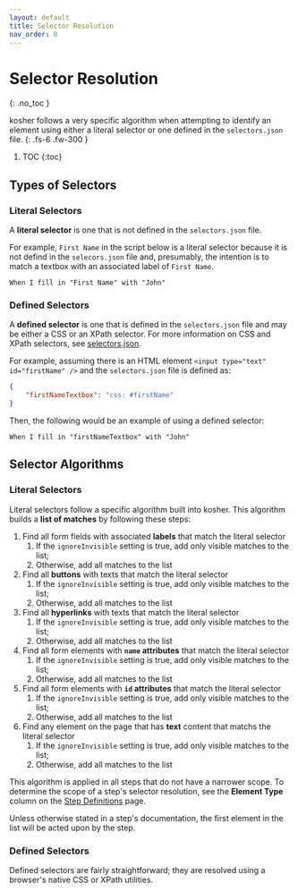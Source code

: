 ```yaml
---
layout: default
title: Selector Resolution
nav_order: 8
---
```


# Selector Resolution
{: .no_toc }

kosher follows a very specific algorithm when attempting to identify an element using either a literal selector or one defined in the `selectors.json` file.
{: .fs-6 .fw-300 }

1. TOC
{:toc}

## Types of Selectors

### Literal Selectors

A **literal selector** is one that is not defined in the `selectors.json` file.

For example, `First Name` in the script below is a literal selector because it is not defind in the `selecors.json` file and, presumably, the intention is to match a textbox with an associated label of `First Name`.

```gherkin
When I fill in "First Name" with "John"
```

### Defined Selectors

A **defined selector** is one that is defined in the `selectors.json` file and may be either a CSS or an XPath selector. For more information on CSS and XPath selectors, see [selectors.json]({{site.baseurl}}/config/selectors.html).

For example, assuming there is an HTML element `<input type="text" id="firstName" />` and the `selectors.json` file is defined as:

```json
{
    "firstNameTextbox": "css: #firstName"
}
```

Then, the following would be an example of using a defined selector:

```gherkin
When I fill in "firstNameTextbox" with "John"
```

## Selector Algorithms

### Literal Selectors

Literal selectors follow a specific algorithm built into kosher. This algorithm builds a **list of matches** by following these steps:
1. Find all form fields with associated **labels** that match the literal selector
   1. If the `ignoreInvisible` setting is true, add only visible matches to the list;
   2. Otherwise, add all matches to the list
2. Find all **buttons** with texts that match the literal selector
   1. If the `ignoreInvisible` setting is true, add only visible matches to the list;
   2. Otherwise, add all matches to the list
3. Find all **hyperlinks** with texts that match the literal selector
   1. If the `ignoreInvisible` setting is true, add only visible matches to the list;
   2. Otherwise, add all matches to the list
4. Find all form elements with **`name` attributes** that match the literal selector
   1. If the `ignoreInvisible` setting is true, add only visible matches to the list;
   2. Otherwise, add all matches to the list
5. Find all form elements with **`id` attributes** that match the literal selector
   1. If the `ignoreInvisible` setting is true, add only visible matches to the list;
   2. Otherwise, add all matches to the list
6. Find any element on the page that has **text** content that matchs the literal selector
   1. If the `ignoreInvisible` setting is true, add only visible matches to the list;
   2. Otherwise, add all matches to the list

This algorithm is applied in all steps that do not have a narrower scope. To determine the scope of a step's selector resolution, see the **Element Type** column on the [Step Definitions]({{site.baseurl}}/steps/steps.html) page.

Unless otherwise stated in a step's documentation, the first element in the list will be acted upon by the step.

### Defined Selectors

Defined selectors are fairly straightforward; they are resolved using a browser's native CSS or XPath utilities.